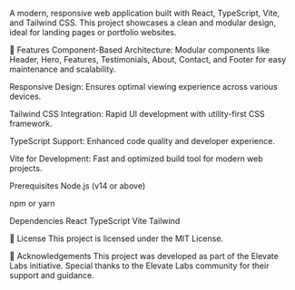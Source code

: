 A modern, responsive web application built with React, TypeScript, Vite, and Tailwind CSS. This project showcases a clean and modular design, ideal for landing pages or portfolio websites.

🚀 Features
Component-Based Architecture: Modular components like Header, Hero, Features, Testimonials, About, Contact, and Footer for easy maintenance and scalability.

Responsive Design: Ensures optimal viewing experience across various devices.

Tailwind CSS Integration: Rapid UI development with utility-first CSS framework.

TypeScript Support: Enhanced code quality and developer experience.

Vite for Development: Fast and optimized build tool for modern web projects.

Prerequisites
Node.js (v14 or above)

npm or yarn

 Dependencies
React
TypeScript
Vite
Tailwind

📄 License
This project is licensed under the MIT License.

🙌 Acknowledgements
This project was developed as part of the Elevate Labs initiative. Special thanks to the Elevate Labs community for their support and guidance.
